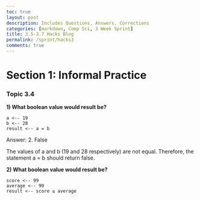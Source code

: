 ```yaml
---
toc: true
layout: post
description: Includes Questions, Answers, Corrections
categories: [markdown, Comp Sci, 3 Week Sprint]
title: 3.5-3.7 Hacks Blog
permalink: /sprint/hacks3
comments: true
---
```


# Section 1: Informal Practice

### Topic 3.4

**1) What boolean value would result be?**
```
a <-- 19
b <-- 28
result <-- a = b
```

Answer: 2. False

The values of a and b (19 and 28 respectively) are not equal. Therefore, the statement a = b should return false.

**2) What boolean value would result be?**

```
score <-- 99
average <-- 99
result <-- score ≤ average
```
